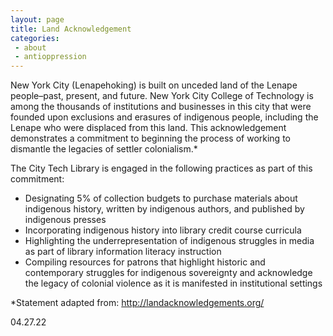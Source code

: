 ```yaml
---
layout: page
title: Land Acknowledgement
categories:
 - about
 - antioppression
---
```

<div class="card">
 <div class="card-body">
<p>New York City (Lenapehoking) is built on unceded land of the Lenape people–past, present, and future. New York City College of Technology is among the thousands of institutions and businesses in this city that were founded upon exclusions and erasures of indigenous people, including the Lenape who were displaced from this land. This acknowledgement demonstrates a commitment to beginning the process of working to dismantle the legacies of settler colonialism.* </p>

<p>The City Tech Library is engaged in the following practices as part of this commitment:</p>
<ul>
<li>Designating 5% of collection budgets to purchase materials about indigenous history, written by indigenous authors, and published by indigenous presses</li>
<li>Incorporating indigenous history into library credit course curricula</li>
<li>Highlighting the underrepresentation of indigenous struggles in media as part of library information literacy instruction</li>
<li>Compiling resources for patrons that highlight historic and contemporary struggles for indigenous sovereignty and acknowledge the legacy of colonial violence as it is manifested in institutional settings</li>
</ul>

<p>*Statement adapted from: <a href="http://landacknowledgements.org/" style="text-decoration:underline">http://landacknowledgements.org/</a></p>
<p>04.27.22</p>
 </div>
</div>
